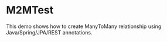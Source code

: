 # M2MTest

This demo shows how to create ManyToMany relationship using Java/Spring/JPA/REST annotations. 
